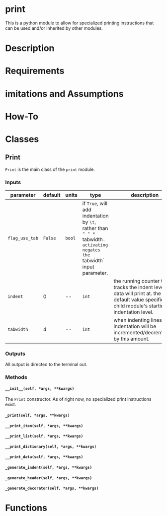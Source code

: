 # print

This is a python module to allow for specialized printing instructions that can be used and/or inherited by other modules.

# Description

# Requirements

# imitations and Assumptions

# How-To

# Classes

## Print

`Print` is the main class of the `print` module.

### Inputs

| parameter | default | units | type |description |
|-----------|---------|-------|------|------------|
| `flag_use_tab` | `False` | `bool` | if `True`, will add indentation by `\t`, rather than `" " * `tabwidth`. activating negates the `tabwidth` input parameter. |
| `indent` | 0 | -- | `int` | the running counter that tracks the indent level that data will print at. the default value specifies the child module's starting indentation level. |
| `tabwidth` | 4 | -- | `int` | when indenting lines, the indentation will be incremented/decremented by this amount. |

### Outputs

All output is directed to the terminal out.

### Methods

#### `__init__(self, *args, **kwargs)`

The `Print` constructor. As of right now, no specialized print instructions exist.

#### `_print(self, *args, **kwargs)`

#### `__print_item(self, *args, **kwargs)`

#### `__print_list(self, *args, **kwargs)`

#### `__print_dictionary(self, *args, **kwargs)`

#### `__print_data(self, *args, **kwargs)`

#### `_generate_indent(self, *args, **kwargs)`

#### `_generate_header(self, *args, **kwargs)`

#### `_generate_decorator(self, *args, **kwargs)`

# Functions
